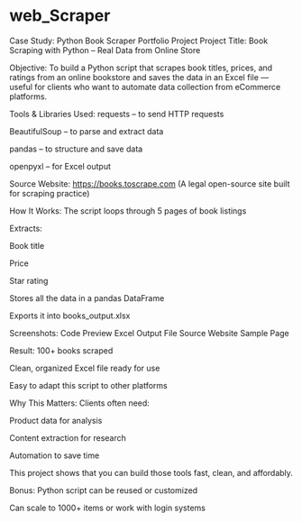 # web_Scraper

Case Study: Python Book Scraper Portfolio Project
Project Title:  Book Scraping with Python – Real Data from Online Store

Objective:
To build a Python script that scrapes book titles, prices, and ratings from an online bookstore and saves the data in an Excel file — useful for clients who want to automate data collection from eCommerce platforms.

Tools & Libraries Used:
requests – to send HTTP requests

BeautifulSoup – to parse and extract data

pandas – to structure and save data

openpyxl – for Excel output

Source Website:
https://books.toscrape.com
(A legal open-source site built for scraping practice)

How It Works:
The script loops through 5 pages of book listings

Extracts:

Book title

Price

Star rating

Stores all the data in a pandas DataFrame

Exports it into books_output.xlsx

Screenshots:
Code Preview
Excel Output File
Source Website Sample Page

Result:
100+ books scraped

Clean, organized Excel file ready for use

Easy to adapt this script to other platforms

Why This Matters:
Clients often need:

Product data for analysis

Content extraction for research

Automation to save time

This project shows that you can build those tools fast, clean, and affordably.

Bonus:
Python script can be reused or customized

Can scale to 1000+ items or work with login systems
